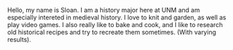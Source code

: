 Hello, my name is Sloan. I am a history major here at UNM and am especially intereted in medieval history. I love to knit and garden, as well as play video games.
I also really like to bake and cook, and I like to research old historical recipes and try to recreate them sometimes. (With varying results).
